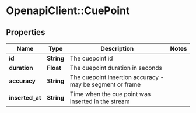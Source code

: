 # OpenapiClient::CuePoint

## Properties
Name | Type | Description | Notes
------------ | ------------- | ------------- | -------------
**id** | **String** | The cuepoint id | 
**duration** | **Float** | The cuepoint duration in seconds | 
**accuracy** | **String** | The cuepoint insertion accuracy - may be segment or frame | 
**inserted_at** | **String** | Time when the cue point was inserted in the stream | 



